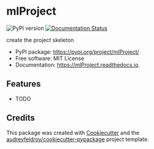 # mlProject

![PyPI version](https://img.shields.io/pypi/v/mlProject.svg)
[![Documentation Status](https://readthedocs.org/projects/mlProject/badge/?version=latest)](https://mlProject.readthedocs.io/en/latest/?version=latest)

create the project skeleton

* PyPI package: https://pypi.org/project/mlProject/
* Free software: MIT License
* Documentation: https://mlProject.readthedocs.io.

## Features

* TODO

## Credits

This package was created with [Cookiecutter](https://github.com/audreyfeldroy/cookiecutter) and the [audreyfeldroy/cookiecutter-pypackage](https://github.com/audreyfeldroy/cookiecutter-pypackage) project template.
